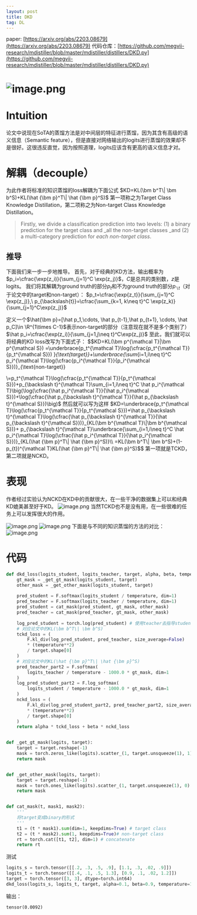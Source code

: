 ```yaml
---
layout: post
title: DKD
tag: DL
---
```


paper: [https://arxiv.org/abs/2203.08679](https://arxiv.org/abs/2203.08679)
代码仓库：[https://github.com/megvii-research/mdistiller/blob/master/mdistiller/distillers/DKD.py](https://github.com/megvii-research/mdistiller/blob/master/mdistiller/distillers/DKD.py)
# ![image.png](https://cdn.nlark.com/yuque/0/2022/png/12360969/1649851657198-2dd63f40-3427-4e18-b4a5-2d3d1e3a37d9.png#clientId=u12d9797f-377e-4&crop=0&crop=0&crop=1&crop=1&from=paste&height=520&id=ubb4c7c8f&margin=%5Bobject%20Object%5D&name=image.png&originHeight=815&originWidth=808&originalType=binary&ratio=1&rotation=0&showTitle=false&size=167549&status=done&style=none&taskId=u7aeff727-80dc-4261-b8f5-89082abe862&title=&width=515.4000244140625)
# Intuition
论文中说现在SoTA的蒸馏方法是对中间层的特征进行蒸馏，因为其含有高级的语义信息（Semantic feature），但是直接对网络输出的logits进行蒸馏的效果却不是很好。这很违反直觉，因为按照道理，logits应该含有更高的语义信息才对。
# 解耦（decouple）
为此作者将标准的知识蒸馏的loss解耦为下面公式
$KD=KL(\bm b^T\| \bm b^S)+KL(\hat {\bm p}^T\| \hat {\bm p}^S)$
第一项称之为Target Class Knowledge Distillation，第二项称之为Non-target Class Knowledge Distillation。
> Firstly, we divide a classification prediction into two levels: (1) a binary prediction for the target class and _all the non-target classes _and (2) a multi-category prediction for _each non-target class_.

## 推导
下面我们来一步一步地推导。
首先，对于经典的KD方法，输出概率为$p_i=\cfrac{\exp(z_i)}{\sum_{j=1}^C \exp(z_j)}$，$C$是总共的类别数，$z$是logits。
我们将其解耦为ground truth的部分$p_t$和不为ground truth的部分$p_{\backslash t}$（对于论文中的target和non-target）：
$p_t=\cfrac{\exp{z_t}}{\sum_{j=1}^C \exp(z_j)},\ p_{\backslash{t}}=\cfrac{\sum_{k=1, k\neq t}^C \exp(z_k)}{\sum_{j=1}^C\exp(z_j)}$

定义一个$\hat{\bm p}=[\hat p_1,\cdots, \hat p_{t-1},\hat p_{t+1}, \cdots, \hat p_C]\in \R^{1\times C-1}$表示non-target的部分（注意现在就不是多个类别了）
$\hat p_i=\cfrac{\exp(z_i)}{\sum_{j=1,j\neq t}^C\exp(z_j)}$
至此，我们就可以将经典的KD loss改写为下面式子：
$$KD=KL(\bm p^{\mathcal T}\|\bm p^{\mathcal S})
=\underbrace{p_t^{\mathcal T}\log(\cfrac{p_t^{\mathcal T}}{p_t^{\mathcal S}}) }_{\text{target}}+\underbrace{\sum_{i=1,i\neq t}^C p_i^{\mathcal T}\log(\cfrac{p_i^{\mathcal T}}{p_i^{\mathcal S}})}_{\text{non-target}}

\\=p_t^{\mathcal T}\log(\cfrac{p_t^{\mathcal T}}{p_t^{\mathcal S}})+p_{\backslash t}^{\mathcal T}\sum_{i=1,i\neq t}^C \hat p_i^{\mathcal T}\big(\log(\cfrac{\hat p_i^{\mathcal T}}{\hat p_i^{\mathcal S}})+\log(\cfrac{\hat p_{\backslash t}^{\mathcal T}}{\hat p_{\backslash t}^{\mathcal S}})\big)$
然后就可以写为这样
$KD=\underbrace{p_t^{\mathcal T}\log(\cfrac{p_t^{\mathcal T}}{p_t^{\mathcal S}})+\hat p_{\backslash t}^{\mathcal T}\log(\cfrac{\hat p_{\backslash t}^{\mathcal T}}{\hat p_{\backslash t}^{\mathcal S}})}_{KL(\bm b^{\mathcal T}\|\bm b^{\mathcal S})}+
p_{\backslash t}^{\mathcal T}\underbrace{\sum_{i=1,i\neq t}^C \hat p_i^{\mathcal T}\log(\cfrac{\hat p_i^{\mathcal T}}{\hat p_i^{\mathcal S}})}_{KL(\hat {\bm p}^T\| \hat {\bm p}^S)}\\
=KL(\bm b^T\| \bm b^S)+(1-p_{t})^{\mathcal T}KL(\hat {\bm p}^T\| \hat {\bm p}^S)$$
第一项就是TCKD，第二项就是NCKD。
# 表现
作者经过实验认为NCKD在KD中的贡献很大，在一些干净的数据集上可以和经典KD媲美甚至好于KD。
![image.png](https://cdn.nlark.com/yuque/0/2022/png/12360969/1649854716371-077d6d51-a815-4b25-8ff8-bdd5d2be453c.png#clientId=u12d9797f-377e-4&crop=0&crop=0&crop=1&crop=1&from=paste&height=437&id=udc47d65f&margin=%5Bobject%20Object%5D&name=image.png&originHeight=618&originWidth=632&originalType=binary&ratio=1&rotation=0&showTitle=false&size=90272&status=done&style=none&taskId=ua4151a69-93ad-4189-a529-cbc52dcd0cf&title=&width=446.6000061035156)
当然TCKD也不是没有用，在一些很难的任务上可以发挥很大的作用。

![image.png](https://cdn.nlark.com/yuque/0/2022/png/12360969/1649854946526-cf7faae4-dca2-44ca-af28-a9fe9220c73f.png#clientId=u12d9797f-377e-4&crop=0&crop=0&crop=1&crop=1&from=paste&height=421&id=u7f7e0797&margin=%5Bobject%20Object%5D&name=image.png&originHeight=564&originWidth=607&originalType=binary&ratio=1&rotation=0&showTitle=false&size=93452&status=done&style=none&taskId=uc474b9da-a939-4588-be76-66cbb0fc3ba&title=&width=452.6000061035156)
![image.png](https://cdn.nlark.com/yuque/0/2022/png/12360969/1649854966610-66d9a861-9e3d-45c1-a5ad-020a19c63844.png#clientId=u12d9797f-377e-4&crop=0&crop=0&crop=1&crop=1&from=paste&height=133&id=ud37bd69e&margin=%5Bobject%20Object%5D&name=image.png&originHeight=166&originWidth=603&originalType=binary&ratio=1&rotation=0&showTitle=false&size=25450&status=done&style=none&taskId=ufeab937d-8158-4025-8a32-25f932eff70&title=&width=482.4)
下面是与不同的知识蒸馏的方法的对比：
![image.png](https://cdn.nlark.com/yuque/0/2022/png/12360969/1649854990270-abc8a2eb-0e7c-4896-a11a-dbd1ec29c7b0.png#clientId=u12d9797f-377e-4&crop=0&crop=0&crop=1&crop=1&from=paste&height=454&id=u919c6f20&margin=%5Bobject%20Object%5D&name=image.png&originHeight=568&originWidth=1692&originalType=binary&ratio=1&rotation=0&showTitle=false&size=169684&status=done&style=none&taskId=u8a3d02cb-144f-443c-891f-f58c259804c&title=&width=1353.6)
# 代码
```python
def dkd_loss(logits_student, logits_teacher, target, alpha, beta, temperature):
    gt_mask = _get_gt_mask(logits_student, target)
    other_mask = _get_other_mask(logits_student, target)
    
    pred_student = F.softmax(logits_student / temperature, dim=1)
    pred_teacher = F.softmax(logits_teacher / temperature, dim=1)
    pred_student = cat_mask(pred_student, gt_mask, other_mask)
    pred_teacher = cat_mask(pred_teacher, gt_mask, other_mask)
    
    log_pred_student = torch.log(pred_student) # 使用teacher去指导student，需要将student log一下
    # 对应论文中的KL(\bm b^T\| \bm b^S)
    tckd_loss = (
        F.kl_div(log_pred_student, pred_teacher, size_average=False)
        * (temperature**2)
        / target.shape[0]
    )
    # 对应论文中的KL(\hat {\bm p}^T\| \hat {\bm p}^S)
    pred_teacher_part2 = F.softmax(
        logits_teacher / temperature - 1000.0 * gt_mask, dim=1
    )
    log_pred_student_part2 = F.log_softmax(
        logits_student / temperature - 1000.0 * gt_mask, dim=1
    )
    nckd_loss = (
        F.kl_div(log_pred_student_part2, pred_teacher_part2, size_average=False)
        * (temperature**2)
        / target.shape[0]
    )
    return alpha * tckd_loss + beta * nckd_loss


def _get_gt_mask(logits, target):
    target = target.reshape(-1)
    mask = torch.zeros_like(logits).scatter_(1, target.unsqueeze(1), 1).bool()
    return mask


def _get_other_mask(logits, target):
    target = target.reshape(-1)
    mask = torch.ones_like(logits).scatter_(1, target.unsqueeze(1), 0).bool()
    return mask


def cat_mask(t, mask1, mask2):
    '''
    将target变成binary的形式
    '''
    t1 = (t * mask1).sum(dim=1, keepdims=True) # target class
    t2 = (t * mask2).sum(1, keepdims=True)# non-target class
    rt = torch.cat([t1, t2], dim=1) # concatenate
    return rt
```
测试
```python
logits_s = torch.tensor([[.2, .3, .5, .9], [1.1, .3, .02, .9]])
logits_t = torch.tensor([[.4, .1, .5, 1.3], [0.9, .1, .02, 1.2]])
target = torch.tensor([3, 3], dtype=torch.int64)
dkd_loss(logits_s, logits_t, target, alpha=0.1, beta=0.9, temperature=1)
```
输出：
```
tensor(0.0092)
```


